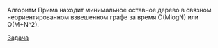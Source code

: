 Алгоритм Прима находит минимальное оставное дерево в связном неориентированном взвешенном графе за время O(MlogN) или O(M+N^2).  

[Задача](https://www.spoj.com/problems/MST/)